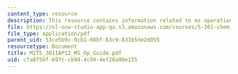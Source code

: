 ```yaml
---
content_type: resource
description: This resource contains information related to ms operation guide.
file: https://ol-ocw-studio-app-qa.s3.amazonaws.com/courses/5-301-chemistry-laboratory-techniques-january-iap-2012/cfa8f5bf697ccb944c944ef20a90e155_MIT5_301IAP12_MS_Op_Guide.pdf
file_type: application/pdf
parent_uid: 53ce5b9c-9cb1-08bf-b3c9-831b5de2d055
resourcetype: Document
title: MIT5_301IAP12_MS_Op_Guide.pdf
uid: cfa8f5bf-697c-cb94-4c94-4ef20a90e155
---
```

